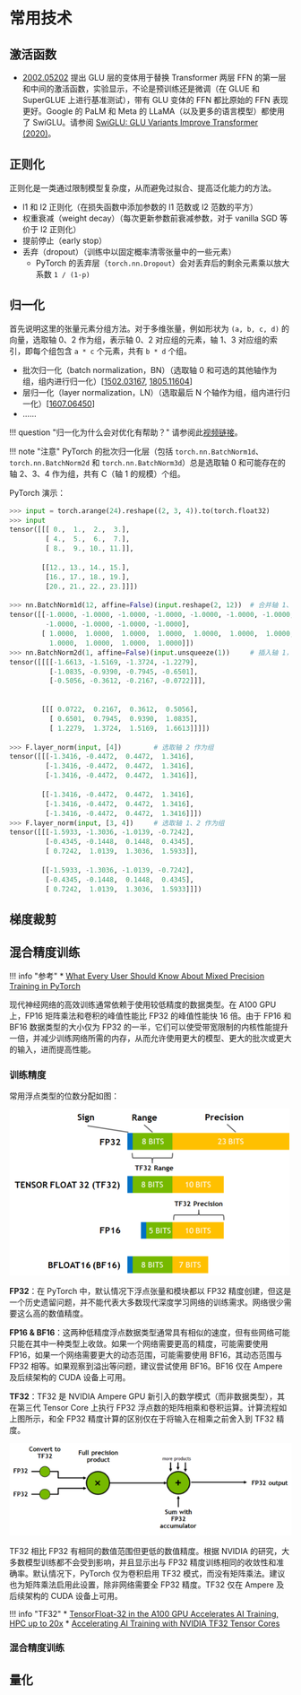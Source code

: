 # 常用技术

## 激活函数

* [2002.05202](https://arxiv.org/abs/2002.05202v1) 提出 GLU 层的变体用于替换 Transformer 两层 FFN 的第一层和中间的激活函数，实验显示，不论是预训练还是微调（在 GLUE 和 SuperGLUE 上进行基准测试），带有 GLU 变体的 FFN 都比原始的 FFN 表现更好。Google 的 PaLM 和 Meta 的 LLaMA（以及更多的语言模型）都使用了 SwiGLU。请参阅 [SwiGLU: GLU Variants Improve Transformer (2020)](https://kikaben.com/swiglu-2020/)。

## 正则化

正则化是一类通过限制模型复杂度，从而避免过拟合、提高泛化能力的方法。

* l1 和 l2 正则化（在损失函数中添加参数的 l1 范数或 l2 范数的平方）
* 权重衰减（weight decay）（每次更新参数前衰减参数，对于 vanilla SGD 等价于 l2 正则化）
* 提前停止（early stop）
* 丢弃（dropout）（训练中以固定概率清零张量中的一些元素）
    * PyTorch 的丢弃层（`torch.nn.Dropout`）会对丢弃后的剩余元素乘以放大系数 `1 / (1-p)`

## 归一化

首先说明这里的张量元素分组方法。对于多维张量，例如形状为 `(a, b, c, d)` 的向量，选取轴 0、2 作为组，表示轴 0、2 对应组的元素，轴 1、3 对应组的索引，即每个组包含 `a * c` 个元素，共有 `b * d` 个组。

* 批次归一化（batch normalization，BN）（选取轴 0 和可选的其他轴作为组，组内进行归一化）[[1502.03167](https://arxiv.org/abs/1502.03167), [1805.11604](https://arxiv.org/abs/1805.11604)]
* 层归一化（layer normalization，LN）（选取最后 N 个轴作为组，组内进行归一化）[[1607.06450](https://arxiv.org/abs/)]
* ……

!!! question "归一化为什么会对优化有帮助？"
    请参阅此[视频链接](https://youtu.be/BABPWOkSbLE?t=1552)。

!!! note "注意"
    PyTorch 的批次归一化层（包括 `torch.nn.BatchNorm1d`、`torch.nn.BatchNorm2d` 和 `torch.nn.BatchNorm3d`）总是选取轴 0 和可能存在的轴 2、3、4 作为组，共有 C（轴 1 的规模）个组。

PyTorch 演示：

```python
>>> input = torch.arange(24).reshape((2, 3, 4)).to(torch.float32)
>>> input
tensor([[[ 0.,  1.,  2.,  3.],
         [ 4.,  5.,  6.,  7.],
         [ 8.,  9., 10., 11.]],

        [[12., 13., 14., 15.],
         [16., 17., 18., 19.],
         [20., 21., 22., 23.]]])

>>> nn.BatchNorm1d(12, affine=False)(input.reshape(2, 12))  # 合并轴 1、2，选取轴 0 作为组 
tensor([[-1.0000, -1.0000, -1.0000, -1.0000, -1.0000, -1.0000, -1.0000, -1.0000,
         -1.0000, -1.0000, -1.0000, -1.0000],
        [ 1.0000,  1.0000,  1.0000,  1.0000,  1.0000,  1.0000,  1.0000,  1.0000,
          1.0000,  1.0000,  1.0000,  1.0000]])
>>> nn.BatchNorm2d(1, affine=False)(input.unsqueeze(1))     # 插入轴 1，选取轴 0、2、3 作为组
tensor([[[[-1.6613, -1.5169, -1.3724, -1.2279],
          [-1.0835, -0.9390, -0.7945, -0.6501],
          [-0.5056, -0.3612, -0.2167, -0.0722]]],


        [[[ 0.0722,  0.2167,  0.3612,  0.5056],
          [ 0.6501,  0.7945,  0.9390,  1.0835],
          [ 1.2279,  1.3724,  1.5169,  1.6613]]]])

>>> F.layer_norm(input, [4])        # 选取轴 2 作为组
tensor([[[-1.3416, -0.4472,  0.4472,  1.3416],
         [-1.3416, -0.4472,  0.4472,  1.3416],
         [-1.3416, -0.4472,  0.4472,  1.3416]],

        [[-1.3416, -0.4472,  0.4472,  1.3416],
         [-1.3416, -0.4472,  0.4472,  1.3416],
         [-1.3416, -0.4472,  0.4472,  1.3416]]])
>>> F.layer_norm(input, [3, 4])     # 选取轴 1、2 作为组
tensor([[[-1.5933, -1.3036, -1.0139, -0.7242],
         [-0.4345, -0.1448,  0.1448,  0.4345],
         [ 0.7242,  1.0139,  1.3036,  1.5933]],

        [[-1.5933, -1.3036, -1.0139, -0.7242],
         [-0.4345, -0.1448,  0.1448,  0.4345],
         [ 0.7242,  1.0139,  1.3036,  1.5933]]])
```

## 梯度裁剪

## 混合精度训练

!!! info "参考"
    * [What Every User Should Know About Mixed Precision Training in PyTorch](https://pytorch.org/blog/what-every-user-should-know-about-mixed-precision-training-in-pytorch/)

现代神经网络的高效训练通常依赖于使用较低精度的数据类型。在 A100 GPU 上，FP16 矩阵乘法和卷积的峰值性能比 FP32 的峰值性能快 16 倍。由于 FP16 和 BF16 数据类型的大小仅为 FP32 的一半，它们可以使受带宽限制的内核性能提升一倍，并减少训练网络所需的内存，从而允许使用更大的模型、更大的批次或更大的输入，进而提高性能。

### 训练精度

常用浮点类型的位数分配如图：

![](../../assets/ml/dl/common-techniques/precisions.png)

**FP32**：在 PyTorch 中，默认情况下浮点张量和模块都以 FP32 精度创建，但这是一个历史遗留问题，并不能代表大多数现代深度学习网络的训练需求。网络很少需要这么高的数值精度。

**FP16 & BF16**：这两种低精度浮点数据类型通常具有相似的速度，但有些网络可能只能在其中一种类型上收敛。如果一个网络需要更高的精度，可能需要使用 FP16，如果一个网络需要更大的动态范围，可能需要使用 BF16，其动态范围与 FP32 相等。如果观察到溢出等问题，建议尝试使用 BF16。BF16 仅在 Ampere 及后续架构的 CUDA 设备上可用。

**TF32**：TF32 是 NVIDIA Ampere GPU 新引入的数学模式（而非数据类型），其在第三代 Tensor Core 上执行 FP32 浮点数的矩阵相乘和卷积运算。计算流程如上图所示，和全 FP32 精度计算的区别仅在于将输入在相乘之前舍入到 TF32 精度。

![](../../assets/ml/dl/common-techniques/tf32.png)

TF32 相比 FP32 有相同的数值范围但更低的数值精度。根据 NVIDIA 的研究，大多数模型训练都不会受到影响，并且显示出与 FP32 精度训练相同的收敛性和准确率。默认情况下，PyTorch 仅为卷积启用 TF32 模式，而没有矩阵乘法。建议也为矩阵乘法启用此设置，除非网络需要全 FP32 精度。TF32 仅在 Ampere 及后续架构的 CUDA 设备上可用。

!!! info "TF32"
    * [TensorFloat-32 in the A100 GPU Accelerates AI Training, HPC up to 20x](https://blogs.nvidia.com/blog/2020/05/14/tensorfloat-32-precision-format/)
    * [Accelerating AI Training with NVIDIA TF32 Tensor Cores](https://developer.nvidia.com/blog/accelerating-ai-training-with-tf32-tensor-cores/)

### 混合精度训练



## 量化

